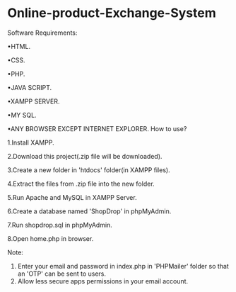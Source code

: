 # Online-product-Exchange-System

Software Requirements:

•HTML.

•CSS.

•PHP.

•JAVA SCRIPT.

•XAMPP SERVER.

•MY SQL.

•ANY BROWSER EXCEPT INTERNET EXPLORER.
How to use?

1.Install XAMPP.

2.Download this project(.zip file will be downloaded).

3.Create a new folder in 'htdocs' folder(in XAMPP files).

4.Extract the files from .zip file into the new folder.

5.Run Apache and MySQL in XAMPP Server.

6.Create a database named 'ShopDrop' in phpMyAdmin.

7.Run shopdrop.sql in phpMyAdmin.

8.Open home.php in browser.

Note:
1. Enter your email and password in index.php in 'PHPMailer' folder so that an 'OTP' can be sent to users.
2. Allow less secure apps permissions in your email account.
